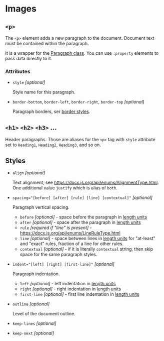 # Images

## `<p>`

The `<p>` element adds a new paragraph to the document.
Document text must be contained within the paragraph.

It is a wrapper for the [Paragraph class](https://docx.js.org/api/classes/Paragraph.html).
You can use `:property` elements to pass data directly to it.

### Attributes

* `style` *[optional]*

  Style name for this paragraph.

* `border-bottom`, `border-left`, `border-right`, `border-top` *[optional]*

  Paragraph borders, ser [border styles](general.md#border-styles).


## `<h1>` `<h2>` `<h3>` ...

Header paragraphs. Those are aliases for the `<p>` tag with `style` attribute
set to `Heading1`, `Heading2`, `Heading3`, and so on.


## Styles

* `align` *[optional]*

  Text alignment, see https://docx.js.org/api/enums/AlignmentType.html.
  One additional value `justify` which is alias of `both`.

* `spacing="[before] [after] [rule] [line] [contextual]"` *[optional]*

  Paragraph vertical spacing.
  * `before` *[optional]* - space before the paragraph in [length units](general.md#length)
  * `after` *[optional]* - space after the paragraph in [length units](general.md#length)
  * `rule` *[required if "line" is present]* - https://docx.js.org/api/enums/LineRuleType.html
  * `line` *[optional]* - space between lines in [length units](general.md#length) for "at-least" and "exact" rules,
    fraction of a line for other rules.
  * `contextual` *[optional]* - if it is literally `contextual` string, then skip space for the same paragraph styles.

* `indent="[left] [right] [first-line]"` *[optional]*

  Paragraph indentation.
  * `left` *[optional]* - left indentation in [length units](general.md#length)
  * `right` *[optional]* - right indentation in [length units](general.md#length)
  * `first-line` *[optional]* - first line indentation in [length units](general.md#length)

* `outline` *[optional]*

  Level of the document outline.

* `keep-lines` *[optional]*

* `keep-next` *[optional]*
